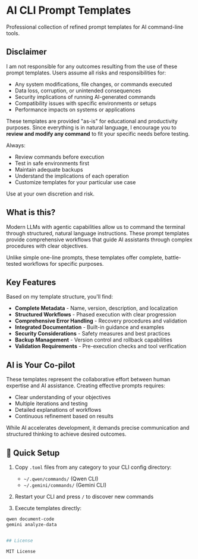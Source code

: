 # AI CLI Prompt Templates

Professional collection of refined prompt templates for AI command-line tools.

## Disclaimer

I am not responsible for any outcomes resulting from the use of these prompt templates. Users assume all risks and responsibilities for:

- Any system modifications, file changes, or commands executed
- Data loss, corruption, or unintended consequences
- Security implications of running AI-generated commands
- Compatibility issues with specific environments or setups
- Performance impacts on systems or applications

These templates are provided "as-is" for educational and productivity purposes. Since everything is in natural language, I encourage you to **review and modify any command** to fit your specific needs before testing.

Always:
- Review commands before execution
- Test in safe environments first
- Maintain adequate backups
- Understand the implications of each operation
- Customize templates for your particular use case

Use at your own discretion and risk.

## What is this?

Modern LLMs with agentic capabilities allow us to command the terminal through structured, natural language instructions. These prompt templates provide comprehensive workflows that guide AI assistants through complex procedures with clear objectives.

Unlike simple one-line prompts, these templates offer complete, battle-tested workflows for specific purposes.

## Key Features

Based on my template structure, you'll find:

- **Complete Metadata** - Name, version, description, and localization
- **Structured Workflows** - Phased execution with clear progression
- **Comprehensive Error Handling** - Recovery procedures and validation
- **Integrated Documentation** - Built-in guidance and examples
- **Security Considerations** - Safety measures and best practices
- **Backup Management** - Version control and rollback capabilities
- **Validation Requirements** - Pre-execution checks and tool verification

## AI is Your Co-pilot

These templates represent the collaborative effort between human expertise and AI assistance. Creating effective prompts requires:

- Clear understanding of your objectives
- Multiple iterations and testing
- Detailed explanations of workflows
- Continuous refinement based on results

While AI accelerates development, it demands precise communication and structured thinking to achieve desired outcomes.

## 🚀 Quick Setup

1. Copy `.toml` files from any category to your CLI config directory:
   - `~/.qwen/commands/` (Qwen CLI)
   - `~/.gemini/commands/` (Gemini CLI)

2. Restart your CLI and press `/` to discover new commands

3. Execute templates directly:
```bash
qwen document-code
gemini analyze-data


## License

MIT License
